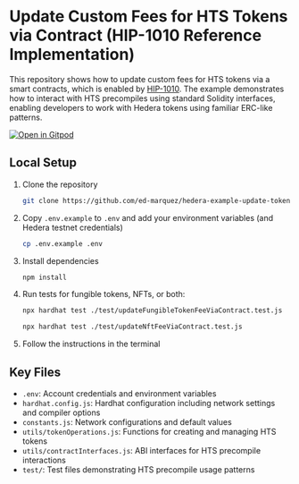 # Update Custom Fees for HTS Tokens via Contract (HIP-1010 Reference Implementation)

This repository shows how to update custom fees for HTS tokens via a smart contracts, which is enabled by [HIP-1010](https://hips.hedera.com/hip/hip-1010). The example demonstrates how to interact with HTS precompiles using standard Solidity interfaces, enabling developers to work with Hedera tokens using familiar ERC-like patterns.

[![Open in Gitpod](https://gitpod.io/button/open-in-gitpod.svg)](https://gitpod.io/?autostart=true#https://github.com/ed-marquez/hedera-example-update-token-fees-via-contract-hip-1010)

## Local Setup

1. Clone the repository
   ```bash
   git clone https://github.com/ed-marquez/hedera-example-update-token-fees-via-contract-hip-1010.git
   ```
2. Copy `.env.example` to `.env` and add your environment variables (and Hedera testnet credentials)
   ```bash
   cp .env.example .env
   ```
3. Install dependencies
   ```bash
   npm install
   ```
4. Run tests for fungible tokens, NFTs, or both:
   ```bash
   npx hardhat test ./test/updateFungibleTokenFeeViaContract.test.js
   ```
   ```bash
   npx hardhat test ./test/updateNftFeeViaContract.test.js
   ```
5. Follow the instructions in the terminal

## Key Files

- `.env`: Account credentials and environment variables
- `hardhat.config.js`: Hardhat configuration including network settings and compiler options
- `constants.js`: Network configurations and default values
- `utils/tokenOperations.js`: Functions for creating and managing HTS tokens
- `utils/contractInterfaces.js`: ABI interfaces for HTS precompile interactions
- `test/`: Test files demonstrating HTS precompile usage patterns
